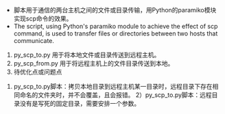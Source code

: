 - 脚本用于通信的两台主机之间的文件或目录传输，用Python的paramiko模块实现scp命令的效果。
- The script, using Python's paramiko module to achieve the effect of scp command, is used to transfer files or directories between two hosts that communicate.
1. py_scp_to.py
	用于将本地文件或目录传送到远程主机。
2. py_scp_from.py
 	用于将远程主机上的文件目录传送到本地。
3. 待优化点或问题点
1) py_scp_to.py脚本：拷贝本地目录到远程主机某一目录时，远程目录下存在相同命名的文件夹时，并不会覆盖，且会报错。
2）py_scp_to.py脚本：远程目录没有是写死的固定目录，需要安排一个参数。


